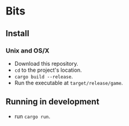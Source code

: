 # Bits

## Install

### Unix and OS/X

- Download this repository.
- `cd` to the project's location.
- `cargo build --release`.
- Run the executable at `target/release/game`.

## Running in development

- run `cargo run`.

